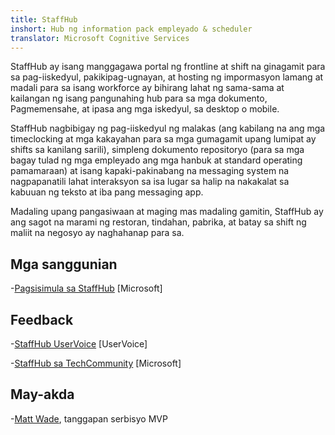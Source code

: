 ```yaml
---
title: StaffHub
inshort: Hub ng information pack empleyado & scheduler
translator: Microsoft Cognitive Services
---
```


StaffHub ay isang manggagawa portal ng frontline at shift na ginagamit para sa pag-iiskedyul, pakikipag-ugnayan, at hosting ng impormasyon lamang at madali para sa isang workforce ay bihirang lahat ng sama-sama at kailangan ng isang pangunahing hub para sa mga dokumento, Pagmemensahe, at ipasa ang mga iskedyul, sa desktop o mobile.

StaffHub nagbibigay ng pag-iiskedyul ng malakas (ang kabilang na ang mga timeclocking at mga kakayahan para sa mga gumagamit upang lumipat ay shifts sa kanilang sarili), simpleng dokumento repositoryo (para sa mga bagay tulad ng mga empleyado ang mga hanbuk at standard operating pamamaraan) at isang kapaki-pakinabang na messaging system na nagpapanatili lahat interaksyon sa isa lugar sa halip na nakakalat sa kabuuan ng teksto at iba pang messaging app. 

Madaling upang pangasiwaan at maging mas madaling gamitin, StaffHub ay ang sagot na marami ng restoran, tindahan, pabrika, at batay sa shift ng maliit na negosyo ay naghahanap para sa.

Mga sanggunian
---------

-[Pagsisimula sa StaffHub](https://support.office.com/en-us/article/getting-started-with-microsoft-staffhub-92e9480f-0a37-47d2-ac96-2d11ee5f0656)
    \[Microsoft\]


Feedback
---------

-[StaffHub UserVoice](https://staffhub.uservoice.com/forums/323718-general)
    \[UserVoice\]

-[StaffHub sa TechCommunity](https://techcommunity.microsoft.com/t5/Microsoft-StaffHub/ct-p/StaffHub)
    \[Microsoft\]

May-akda
---------

-[Matt Wade](https://www.linkedin.com/in/thatmattwade/), tanggapan serbisyo MVP

